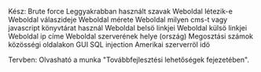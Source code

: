 Kész:
Brute force
Leggyakrabban használt szavak
Weboldal létezik-e
Weboldal válaszideje
Weboldal mérete
Weboldal milyen cms-t vagy javascript könyvtárat használ
Weboldal belsö linkjei
Weboldal külsö linkjei
Weboldal ip címe
Weboldal szerverének helye (ország)
Megosztási számok közösségi oldalakon
GUI
SQL injection
Amerikai szerverröl idö

Tervben:
Olvasható a munka "Továbbfejlesztési lehetőségek fejezetében".